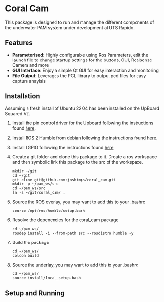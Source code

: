 # Coral Cam
This package is designed to run and manage the different components of the underwater PAM system under development at UTS Rapido. 

## Features

- **Parameterised**: Highly configurable using Ros Parameters, edit the launch file to change startup settings for the buttons, GUI, Realsense Camera and more
- **GUI Interface**: Enjoy a simple Qt GUI for easy interaction and monitoring
- **File Output**: Leverages the PCL library to output pcd files for easy capture anaylsis

## Installation
Assuming a fresh install of Ubuntu 22.04 has been installed on the UpBoard Squared V2.

1. Install the pin control driver for the Upboard following the instructions found [here](https://github.com/up-division/pinctrl-upboard).
   
2. Install ROS 2 Humble from debian following the instructions found [here](https://docs.ros.org/en/humble/Installation/Ubuntu-Install-Debians.html#id2).

3. Install LGPIO following the instructions found [here](https://abyz.me.uk/lg/download.html)

4. Create a git folder and clone this package to it. Create a ros workspace and then symbolic link this package to the src of the workspace.

   `mkdir ~/git` \
   `cd ~/git` \
   `git clone git@github.com:joshimps/coral_cam.git` \
   `mkdir -p ~/pam_ws/src` \
   `cd ~/pam_ws/src` \
   `ln -s ~/git/coral_cam/ .`


5. Source the ROS overlay, you may want to add this to your .bashrc

    `source /opt/ros/humble/setup.bash`
   
6. Resolve the depenencies for the coral_cam package

   `cd ~/pam_ws/` \
   `rosdep install -i --from-path src --rosdistro humble -y`

7. Build the package

    `cd ~/pam_ws/` \
    `colcon build`

8. Source the underlay, you may want to add this to your .bashrc

    `cd ~/pam_ws/` \
    `source install/local_setup.bash`
   
## Setup and Running


